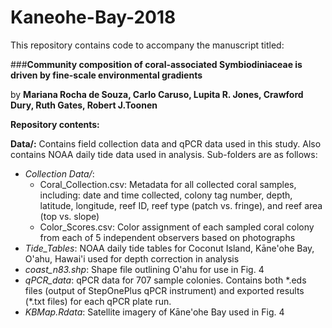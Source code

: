 # Kaneohe-Bay-2018
This repository contains code to accompany the manuscript titled:

###**Community composition of coral-associated Symbiodiniaceae is driven by fine-scale environmental gradients**

by **Mariana Rocha de Souza, Carlo Caruso, Lupita R. Jones, Crawford Dury, Ruth Gates, Robert J.Toonen**

**Repository contents:**

**Data/:** Contains field collection data and qPCR data used in this study. Also contains NOAA daily tide data used in analysis. Sub-folders are as follows:
* *Collection Data/*:
     * Coral_Collection.csv: Metadata for all collected coral samples, including: date and time collected, colony tag number, depth, latitude, longitude, reef ID, reef type (patch vs. fringe), and reef area (top vs. slope)
     * Color_Scores.csv: Color assignment of each sampled coral colony from each of 5 independent observers based on photographs
* *Tide_Tables*: NOAA daily tide tables for Coconut Island, Kāne'ohe Bay, O'ahu, Hawai'i used for depth correction in analysis
* *coast_n83.shp*: Shape file outlining O'ahu for use in Fig. 4
* *qPCR_data*: qPCR data for 707 sample colonies. Contains both \*.eds files (output of StepOnePlus qPCR instrument) and exported results (\*.txt files) for each qPCR plate run.
* *KBMap.Rdata*: Satellite imagery of Kāne'ohe Bay used in Fig. 4  




